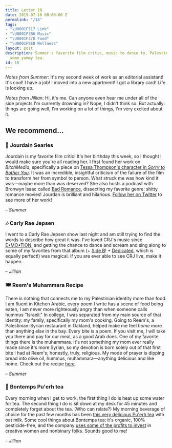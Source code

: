 ```yaml
---
title: Letter 18
date: 2019-07-18 00:00:00 Z
permalink: "/18"
tags:
- "\U0001F517 Link"
- "\U0001F3B6 Music"
- "\U0001F37D️ Food"
- "\U0001F9E0 Wellness"
layout: post
description: Summer's favorite film critic, music to dance to, Palestinian food, and
  some yummy tea.
id: 18
---
```


_Notes from Summer_: It's my second week of work as an editorial assistant! It's cool! I have a job! I moved into a new apartment! I got a library card! Life is looking up.

_Notes from Jillian_: Hi, it's me. Can anyone even hear me under all of the side projects I'm currently drowning in? Nope, I didn't think so. But actually: things are going well, I'm working on a lot of things, I'm very excited about it.

## We recommend...

### 🔗 Jourdain Searles

Jourdain is my favorite film critic! It's her birthday this week, so I thought I would make sure you're all reading her. I first found her work on _BitchMedia_, specifically a piece on [Tessa Thompson's character in _Sorry to Bother You_](https://www.bitchmedia.org/article/Sorry-to-Bother-You/Detroit-symbolic-disrupter-anti-capitalism). It was an incredible, insightful criticism of the failure of the film to transform her from symbol to person. What struck me was how kind it was—maybe more than was deserved? She also hosts a podcast with Bronwyn Isaac called [Bad Romance](https://badromance.libsyn.com/), dissecting my favorite genre: shitty romance movies! Jourdan is brilliant and hilarious. [Follow her on Twitter](https://twitter.com/jourdayen) to see more of her work!

– _Summer_

### 🎶 Carly Rae Jepsen

I went to a Carly Rae Jepsen show last night and am still trying to find the words to describe how great it was. I've loved CRJ's music since [E•MO•TION](https://open.spotify.com/album/6UjZgFbK6CQptu8aOobzPV), and getting the chance to dance and scream and sing along to some of my favorites from that album (+ [Side B](https://open.spotify.com/album/31776n0a6xHYMHSlK4983u)! + [Dedicated](https://open.spotify.com/album/25it7uSpNFuRoD6uNc0Tfu), which is equally perfect!) was magical. If you are ever able to see CRJ live, make it happen.

– _Jillian_

### 🍽 Reem's Muhammara Recipe

There is nothing that connects me to my Palestinian identity more than food. I am fluent in Kitchen Arabic, every poem I write has a scene of food being eaten, I am never more righteously angry than when someone calls hummus "Israeli." In college, I was separated from my main source of that identity: my family, specifically my mom's cooking. Going to Reem's, a Palestinian-Syrian restaurant in Oakland, helped make me feel _home_ more than anything else in the bay. Every bite is a poem. If you visit me, I will take you there and pay for our meal, as a good Arab does. One of my favorite things there is the muhammara. It's not something my mom ever really made since it's more Syrian, so my devotion is born solely out of that first bite I had at Reem's; honestly, truly, religious. My mode of prayer is dipping bread into olive oil, hummus, muhammara—anything delicious and like home. Check out the recipe [here](https://www.aramcoworld.com/Articles/July-2019/Flavors-Reem-s-Muhammara).

– _Summer_

### 🧠 Bontemps Pu'erh tea

Every morning when I get to work, the first thing I do is heat up some water for tea. The second thing I do is sit down at my desk for 45 minutes and completely forget about the tea. (Who can relate?) My morning beverage of choice for the past few months has been [this very delicious Pu'erh tea](https://shopbontemps.com/collections/featured/products/puerh) with oat milk. Some cool things about Bontemps tea: it's organic, 100% pesticide-free, and the company [uses some of the profits to invest](https://shopbontemps.com/pages/campaign) in creative women and nonbinary folks. Sounds good to me!

– _Jillian_
